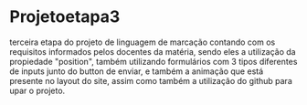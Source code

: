 # Projetoetapa3

terceira etapa do projeto de linguagem de marcação contando com os requisitos informados pelos docentes da matéria, sendo eles a utilização da propiedade "position", também utilizando formulários com 3 tipos diferentes de inputs junto do button de enviar, e também a animação que está presente no layout do site, assim como também a utilização do github para upar o projeto.
